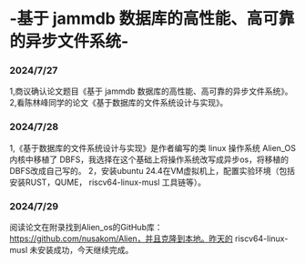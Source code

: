 # -基于 jammdb 数据库的高性能、高可靠的异步文件系统-
### 2024/7/27 
1,商议确认论文题目《基于 jammdb 数据库的高性能、高可靠的异步文件系统》。
2,看陈林峰同学的论文《基于数据库的文件系统设计与实现》。
### 2024/7/28
1,《基于数据库的文件系统设计与实现》是作者编写的类 linux 操作系统 Alien_OS内核中移植了 DBFS，我选择在这个基础上将操作系统改写成异步os，将移植的DBFS改成自己写的。
2，安装ubuntu 24.4在VM虚拟机上，配置实验环境（包括安装RUST，QUME， riscv64-linux-musl 工具链等）。
### 2024/7/29
阅读论文在附录找到Alien_os的GitHub库：https://github.com/nusakom/Alien，并且克隆到本地。昨天的 riscv64-linux-musl 未安装成功，今天继续完成。